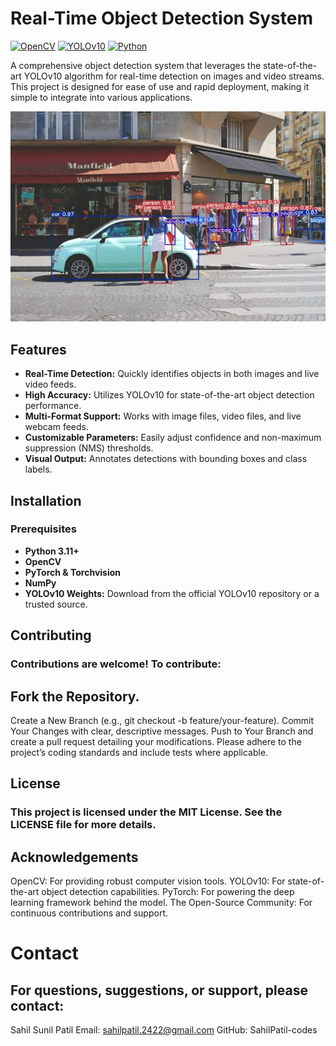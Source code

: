 # Real-Time Object Detection System

[![OpenCV](https://img.shields.io/badge/OpenCV-5.0-green)](https://opencv.org/)
[![YOLOv10](https://img.shields.io/badge/YOLO-v10-blue)](https://github.com/ultralytics/ultralytics)
[![Python](https://img.shields.io/badge/Python-3.11%2B-yellow)](https://www.python.org/)

A comprehensive object detection system that leverages the state-of-the-art YOLOv10 algorithm for real-time detection on images and video streams. This project is designed for ease of use and rapid deployment, making it simple to integrate into various applications.

![Object Detection Demo](demo.png)

## Features

- **Real-Time Detection:** Quickly identifies objects in both images and live video feeds.
- **High Accuracy:** Utilizes YOLOv10 for state-of-the-art object detection performance.
- **Multi-Format Support:** Works with image files, video files, and live webcam feeds.
- **Customizable Parameters:** Easily adjust confidence and non-maximum suppression (NMS) thresholds.
- **Visual Output:** Annotates detections with bounding boxes and class labels.

## Installation

### Prerequisites

- **Python 3.11+**
- **OpenCV**
- **PyTorch & Torchvision**
- **NumPy**
- **YOLOv10 Weights:** Download from the official YOLOv10 repository or a trusted source.

## Contributing
### Contributions are welcome! To contribute:

## Fork the Repository.
Create a New Branch (e.g., git checkout -b feature/your-feature).
Commit Your Changes with clear, descriptive messages.
Push to Your Branch and create a pull request detailing your modifications.
Please adhere to the project’s coding standards and include tests where applicable.

## License
### This project is licensed under the MIT License. See the LICENSE file for more details.

## Acknowledgements
OpenCV: For providing robust computer vision tools.
YOLOv10: For state-of-the-art object detection capabilities.
PyTorch: For powering the deep learning framework behind the model.
The Open-Source Community: For continuous contributions and support.

# Contact
## For questions, suggestions, or support, please contact:

Sahil Sunil Patil
Email: sahilpatil.2422@gmail.com
GitHub: SahilPatil-codes
